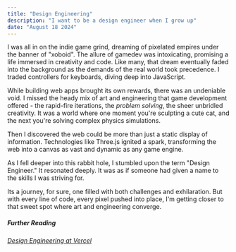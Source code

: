 ```yaml
---
title: "Design Engineering"
description: "I want to be a design engineer when I grow up"
date: "August 18 2024"
---
```


I was all in on the indie game grind, dreaming of pixelated empires under the banner of "xoboid". The allure of gamedev was intoxicating, promising a life immersed in creativity and code. Like many, that dream eventually faded into the background as the demands of the real world took precedence. I traded controllers for keyboards, diving deep into JavaScript.

While building web apps brought its own rewards, there was an undeniable void. I missed the heady mix of art and engineering that game development offered - the rapid-fire iterations, the _problem solving_, the sheer unbridled creativity. It was a world where one moment you're sculpting a cute cat, and the next you're solving complex physics simulations.

Then I discovered the web could be more than just a static display of information. Technologies like Three.js ignited a spark, transforming the web into a canvas as vast and dynamic as any game engine.

As I fell deeper into this rabbit hole, I stumbled upon the term "Design Engineer." It resonated deeply. It was as if someone had given a name to the skills I was striving for.

Its a journey, for sure, one filled with both challenges and exhilaration. But with every line of code, every pixel pushed into place, I'm getting closer to that sweet spot where art and engineering converge.

##### Further Reading

_[Design Engineering at Vercel](https://vercel.com/blog)_
